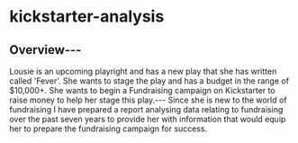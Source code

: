# kickstarter-analysis
## Overview---
Lousie is an upcoming playright and has a new play that she has written called 'Fever'. She wants to stage the play and has a budget in the range of $10,000+. She wants to begin a Fundraising campaign on Kickstarter to raise money to help her stage this play.---
Since she is new to the world of fundraising I have prepared a report analysing data relating to fundraising over the past seven years to provide her with information that would equip her to prepare the fundraising campaign for success. 
